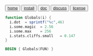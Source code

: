 <button class="button button1"><a href=/fun/index>home</a></button>
<button class="button button2"><a href=/fun/INSTALL>install</a></button>
<button class="button button1"><a href=/fun/ABOUT>doc</a></button>
<button class="button button2"><a href=http://github.com/timm/fun/issues>discuss</a></button>
<button class="button button1"><a href=/fun/LICENSE>license</a></button>

```awk
function Globals(i) {
  i.dot  = sprintf("%c",46)
  i.some.magic  = 2.56
  i.some.max    = 256
  i.stats.cliffs.small   = 0.147
}
```

```awk
BEGIN { Globals(FUN) }
```
